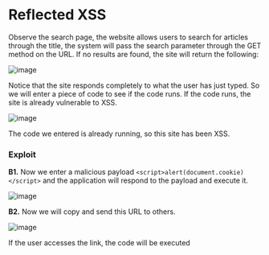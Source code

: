 # Reflected XSS

Observe the search page, the website allows users to search for articles through the title, the system will pass the search parameter through the GET method on the URL. If no results are found, the site will return the following:

![image](https://user-images.githubusercontent.com/63194321/133408527-b759068d-1b96-4176-b997-df7569f95754.png)

Notice that the site responds completely to what the user has just typed. So we will enter a piece of code to see if the code runs. If the code runs, the site is already vulnerable to XSS.

![image](https://user-images.githubusercontent.com/63194321/133415780-267ba1d5-78e2-42fd-818a-456f92c5ae2f.png)

The code we entered is already running, so this site has been XSS.

### Exploit

**B1.** Now we enter a malicious payload `<script>alert(document.cookie)</script>` and the application will respond to the payload and execute it.

![image](https://user-images.githubusercontent.com/63194321/133412106-bd901eb4-f0d4-4206-97ca-0cf22557910e.png)

**B2.** Now we will copy and send this URL to others.

![image](https://user-images.githubusercontent.com/63194321/133416274-1317cd76-557c-4037-8876-0d2224adecad.png)

If the user accesses the link, the code will be executed
